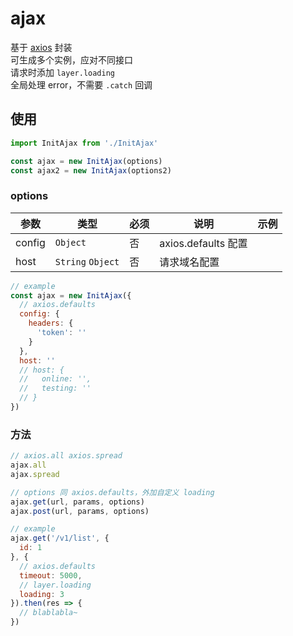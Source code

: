 # ajax
基于 [axios](https://github.com/mzabriskie/axios) 封装  
可生成多个实例，应对不同接口  
请求时添加 `layer.loading`  
全局处理 error，不需要 `.catch` 回调  

## 使用
```js
import InitAjax from './InitAjax'

const ajax = new InitAjax(options)
const ajax2 = new InitAjax(options2)
```

### options
| 参数   | 类型              | 必须 | 说明                | 示例 |
| ------ | ----------------- | ---- | ------------------- | ---- |
| config | `Object`          | 否   | axios.defaults 配置 |      |
| host   | `String` `Object` | 否   | 请求域名配置        |      |

```js
// example
const ajax = new InitAjax({
  // axios.defaults
  config: {
    headers: {
      'token': ''
    }
  },
  host: ''
  // host: {
  //   online: '',
  //   testing: ''
  // }
})
```

### 方法
```js
// axios.all axios.spread
ajax.all
ajax.spread

// options 同 axios.defaults，外加自定义 loading
ajax.get(url, params, options)
ajax.post(url, params, options)
```

```js
// example
ajax.get('/v1/list', {
  id: 1
}, {
  // axios.defaults
  timeout: 5000,
  // layer.loading
  loading: 3
}).then(res => {
  // blablabla~
})
```
